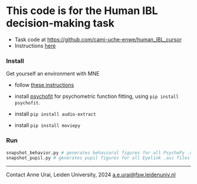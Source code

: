 # This code is for the Human IBL decision-making task
- Task code at https://github.com/cami-uche-enwe/human_IBL_cursor
- Instructions [here](https://docs.google.com/document/d/1C6Kt_tYg0wLJQ1GE0N0mQVeitvk-i0vjs0vuYjYIJsQ/edit)

### Install
Get yourself an environment with MNE
- follow [these instructions](https://mne.tools/stable/install/manual_install.html#manual-install)

- install [psychofit](https://pypi.org/project/Psychofit/) for psychometric function fitting, using `pip install psychofit`.
- install `pip install audio-extract`
- install `pip install moviepy`

### Run
```python
snapshot_behavior.py # generates behavioral figures for all PsychoPy .csv files in the _data_ folder
snapshot_pupil.py # generates pupil figures for all Eyelink .asc files in the _data/human_pupil_ folder
```

---

Contact Anne Urai, Leiden University, 2024
a.e.urai@fsw.leidenuniv.nl

